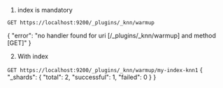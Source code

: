 1. index is mandatory

`GET https://localhost:9200/_plugins/_knn/warmup`

{
    "error": "no handler found for uri [/_plugins/_knn/warmup] and method [GET]"
}

2. With index

`GET https://localhost:9200/_plugins/_knn/warmup/my-index-knn1`
{
    "_shards": {
        "total": 2,
        "successful": 1,
        "failed": 0
    }
}
